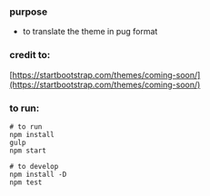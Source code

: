 
### purpose
- to translate the theme in pug format

### credit to:
[https://startbootstrap.com/themes/coming-soon/](https://startbootstrap.com/themes/coming-soon/)


### to run:
```
# to run
npm install
gulp
npm start

# to develop
npm install -D
npm test

